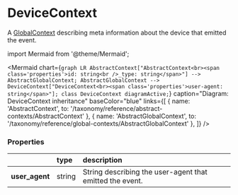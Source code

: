 # DeviceContext

A [GlobalContext](/taxonomy/reference/global-contexts/overview.md) describing meta information about the device that emitted the event.

import Mermaid from '@theme/Mermaid';

<Mermaid chart={`
	graph LR
        AbstractContext["AbstractContext<br><span class='properties'>id: string<br />_type: string</span>"] --> AbstractGlobalContext;
        AbstractGlobalContext --> DeviceContext["DeviceContext<br><span class='properties'>user-agent: string</span>"];
    class DeviceContext diagramActive;
`} 
  caption="Diagram: DeviceContext inheritance" 
  baseColor="blue" 
  links={[
    { name: 'AbstractContext', to: '/taxonomy/reference/abstract-contexts/AbstractContext' },
    { name: 'AbstractGlobalContext', to: '/taxonomy/reference/global-contexts/AbstractGlobalContext' },
  ]}
/>

### Properties
|                 | type        | description
| :--             | :--         | :--           
| **user_agent**  | string      | String describing the user-agent that emitted the event.

